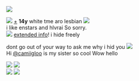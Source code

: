 <img src="https://cdn.discordapp.com/attachments/1021493695759003668/1109739104171724860/IMG_7617.gif">
 
![](https://wilardo.crd.co/assets/images/gallery27/2cecaabb_original.png?v=3a39217c) [+](https://en.pronouns.page/@tebo) **14y** white tme aro lesbian ![](https://mikejima.crd.co/assets/images/shadow/52ec774c_original.gif?v=16e7e82c)  
i like enstars and hlvrai So sorry.  
![](https://mikejima.crd.co/assets/images/shadow/485b8fb5_original.gif?v=16e7e82c) [extended info](https://tebrim.carrd.co/)! i hide freely  

dont go out of your way to ask me why i hid you ![](https://cdn.discordapp.com/attachments/729124835296280689/1087785064059916319/image.png)   
Hi [@camiigloo](https://github.com/camiigloo) is my sister so cool Wow hello  

![](https://wilardo.crd.co/assets/images/gallery09/48de10c8_original.gif?v=3a39217c) ![](https://wilardo.crd.co/assets/images/gallery12/8c6124d0_original.gif?v=3a39217c)  
![](https://wilardo.crd.co/assets/images/gallery01/0fdf6f44_original.gif?v=3a39217c) ![](https://wilardo.crd.co/assets/images/gallery25/ac56e3a3_original.gif?v=7ff558b6)
